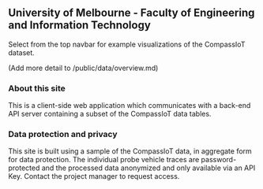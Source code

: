 <style>
  .dash-card-frame div {
    padding: 0.5rem;

    h2,h3,h4 { margin-top: 1rem;}

    h2 { font-weight: bold;}

  }
  </style>

## University of Melbourne - Faculty of Engineering and Information Technology

Select from the top navbar for example visualizations of the CompassIoT dataset.

(Add more detail to /public/data/overview.md)

### About this site

This is a client-side web application which communicates with a back-end API server containing a subset of the CompassIoT data tables.

### Data protection and privacy

This site is built using a sample of the CompassIoT data, in aggregate form for data protection. The individual probe vehicle traces are password-protected and the processed data anonymized and only available via an API Key. Contact the project manager to request access.
